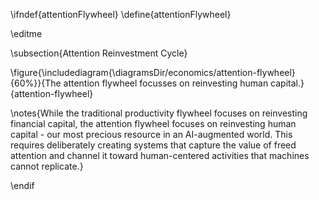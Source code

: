 \ifndef{attentionFlywheel}
\define{attentionFlywheel}

\editme

\subsection{Attention Reinvestment Cycle}

\figure{\includediagram{\diagramsDir/economics/attention-flywheel}{60%}}{The attention flywheel focusses on reinvesting human capital.}{attention-flywheel}

\notes{While the traditional productivity flywheel focuses on reinvesting financial capital, the attention flywheel focuses on reinvesting human capital - our most precious resource in an AI-augmented world. This requires deliberately creating systems that capture the value of freed attention and channel it toward human-centered activities that machines cannot replicate.}

\endif
